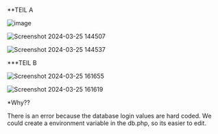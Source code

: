 **TEIL A 

![image](https://github.com/auroragjemaj/m347/assets/112400886/eba826ad-5f6a-4dfe-b437-3daf33463d68)


![Screenshot 2024-03-25 144507](https://github.com/auroragjemaj/m347/assets/112400886/59697943-17eb-4baf-b6b8-8aaca01e31dd)


![Screenshot 2024-03-25 144537](https://github.com/auroragjemaj/m347/assets/112400886/8dc0c2d2-6868-419b-a504-1822e550fef3)



***TEIL  B 

![Screenshot 2024-03-25 161655](https://github.com/auroragjemaj/m347/assets/112400886/8eb18e4d-4fc6-47d9-8461-794b9e2fc620)


![Screenshot 2024-03-25 161619](https://github.com/auroragjemaj/m347/assets/112400886/0c2f5287-008f-4861-adb4-7e3bb8015d40)


*Why??

There is an error because the database login values are hard coded. We could create a environment variable in the db.php, so its easier to edit.



